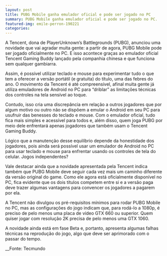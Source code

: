 ```yaml
---
layout: post
title: PUBG Mobile ganha emulador oficial e pode ser jogado no PC
summary: PUBG Mobile ganha emulador oficial e pode ser jogado no PC.
featured-img: emile-perron-190221
categories: 
---
```


A Tencent, dona de PlayerUnknown’s Battlegrounds (PUBG), anunciou uma novidade que vai agradar muita gente: a partir de agora, PUBG Mobile pode ser jogado oficialmente no PC. E isso acontece graças ao emulador oficial Tencent Gaming Buddy lançado pela companhia chinesa e que funciona sem qualquer gambiarra.

Assim, é possível utilizar teclado e mouse para experimentar tudo o que tem a oferecer a versão portátil (e gratuita) do título, uma das febres do ano. O movimento da Tencent é até compreensível, afinal muita gente já utiliza emuladores de Android no PC para “driblar” as limitações técnicas dos controles na tela sensível ao toque.

Contudo, isso cria uma discrepância em relação a outros jogadores que por algum motivo ou outro não se dispõem a emular o Android em seu PC para usufruir das benesses do teclado e mouse. Com o emulador oficial, tudo fica mais simples e acessível para todos e, além disso, quem joga PUBG por meio dele enfrentará apenas jogadores que também usam o Tencent Gaming Buddy.

Lógico que a manutenção desse equilíbrio depende da honestidade dos jogadores, pois ainda será possível usar um emulador de Android no PC para usar teclado e mouse para enfrentar usando os controles de tela do celular.
Jogos independentes?

Vale destacar ainda que a novidade apresentada pela Tencent indica também que PUBG Mobile deve seguir cada vez mais um caminho diferente da versão original do game. Como ele agora está oficialmente disponível no PC, fica evidente que os dois títulos competem entre si e a versão paga deve trazer algumas vantagens para convencer os jogadores a pagarem por ela.

A Tencent não divulgou os pré-requisitos mínimos para rodar PUBG Mobile no PC, mas as configurações do jogo indicam que, para rodá-lo a 1080p, é preciso de pelo menos uma placa de vídeo GTX 660 ou superior. Quem quiser jogar com resolução 2K precisa de pelo menos uma GTX 1060.

A novidade ainda está em fase Beta e, portanto, apresenta algumas falhas técnicas na reprodução do jogo, algo que deve ser aprimorado com o passar do tempo.

__Fonte: Tecmundo
